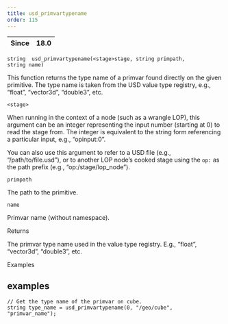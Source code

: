 ```yaml
---
title: usd_primvartypename
order: 115
---
```

| Since | 18.0 |
| --- | --- |

`string  usd_primvartypename(<stage>stage, string primpath, string name)`

This function returns the type name of a primvar found directly on the given primitive. The type name is taken from the USD value type registry, e.g., “float”, “vector3d”, “double3”, etc.

`<stage>`

When running in the context of a node (such as a wrangle LOP), this argument can be an integer representing the input number (starting at 0) to read the stage from. The integer is equivalent to the string form referencing a particular input, e.g., “opinput:0”.

You can also use this argument to refer to a USD file (e.g., “/path/to/file.usd”), or to another LOP node’s cooked stage using the `op:` as the path prefix (e.g., “op:/stage/lop_node”).

`primpath`

The path to the primitive.

`name`

Primvar name (without namespace).

Returns

The primvar type name used in the value type registry. E.g., “float”, “vector3d”, “double3”, etc.

Examples

## examples

```vex
// Get the type name of the primvar on cube.
string type_name = usd_primvartypename(0, "/geo/cube", "primvar_name");

```
